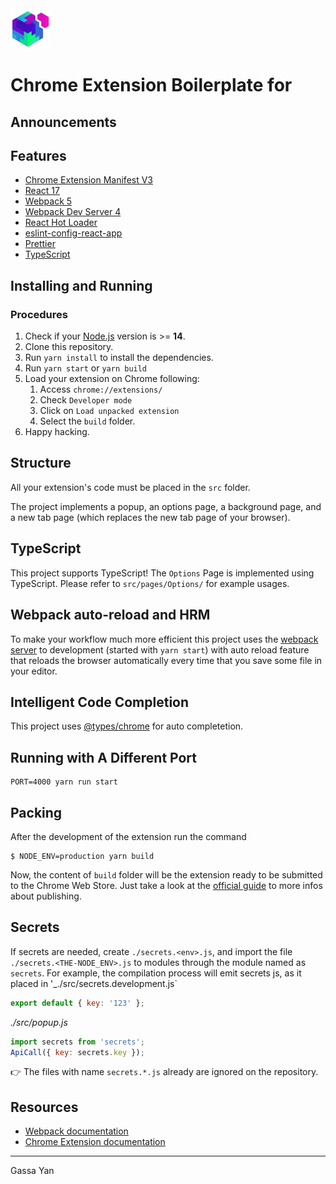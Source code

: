 <img src="src/assets/img/icon-128.png" width="64"/>

# Chrome Extension Boilerplate for <PlaceHolder>

## Announcements

## Features

- [Chrome Extension Manifest V3](https://developer.chrome.com/docs/extensions/mv3/intro/mv3-overview/)
- [React 17](https://reactjs.org)
- [Webpack 5](https://webpack.js.org/)
- [Webpack Dev Server 4](https://webpack.js.org/configuration/dev-server/)
- [React Hot Loader](https://github.com/gaearon/react-hot-loader)
- [eslint-config-react-app](https://www.npmjs.com/package/eslint-config-react-app)
- [Prettier](https://prettier.io/)
- [TypeScript](https://www.typescriptlang.org/)

## Installing and Running

### Procedures

1. Check if your [Node.js](https://nodejs.org/) version is >= **14**.
2. Clone this repository.
3. Run `yarn install` to install the dependencies.
4. Run `yarn start` or `yarn build`
5. Load your extension on Chrome following:
   1. Access `chrome://extensions/`
   2. Check `Developer mode`
   3. Click on `Load unpacked extension`
   4. Select the `build` folder.
6. Happy hacking.

## Structure

All your extension's code must be placed in the `src` folder.

The project implements a popup, an options page, a background page, and a new tab page (which replaces the new tab page of your browser).

## TypeScript

This project supports TypeScript! The `Options` Page is implemented using TypeScript. Please refer to `src/pages/Options/` for example usages.

## Webpack auto-reload and HRM

To make your workflow much more efficient this project uses the [webpack server](https://webpack.github.io/docs/webpack-dev-server.html) to development (started with `yarn start`) with auto reload feature that reloads the browser automatically every time that you save some file in your editor.

## Intelligent Code Completion

This project uses [@types/chrome](https://www.npmjs.com/package/@types/chrome) for auto completetion.

## Running with A Different Port

```shell
PORT=4000 yarn run start
```

## Packing

After the development of the extension run the command

```
$ NODE_ENV=production yarn build
```

Now, the content of `build` folder will be the extension ready to be submitted to the Chrome Web Store. Just take a look at the [official guide](https://developer.chrome.com/webstore/publish) to more infos about publishing.

## Secrets

If secrets are needed, create `./secrets.<env>.js`, and import the file `./secrets.<THE-NODE_ENV>.js` to modules through the module named as `secrets`. For example, the compilation process will emit secrets js, as it placed in '\_./src/secrets.development.js`

```js
export default { key: '123' };
```

_./src/popup.js_

```js
import secrets from 'secrets';
ApiCall({ key: secrets.key });
```

:point_right: The files with name `secrets.*.js` already are ignored on the repository.

## Resources

- [Webpack documentation](https://webpack.js.org/concepts/)
- [Chrome Extension documentation](https://developer.chrome.com/extensions/getstarted)

---

Gassa Yan

